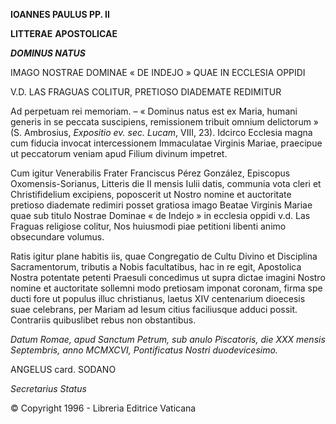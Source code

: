 **IOANNES PAULUS PP. II**

**LITTERAE** **APOSTOLICAE**

***DOMINUS NATUS***

IMAGO NOSTRAE DOMINAE « DE INDEJO » QUAE IN ECCLESIA OPPIDI

V.D. LAS FRAGUAS COLITUR, PRETIOSO DIADEMATE REDIMITUR

Ad perpetuam rei memoriam. – « Dominus natus est ex Maria, humani generis in se peccata suscipiens, remissionem tribuit omnium delictorum » (S. Ambrosius, *Expositio ev. sec. Lucam*, VIII, 23). Idcirco Ecclesia magna cum fiducia invocat intercessionem Immaculatae Virginis Mariae, praecipue ut peccatorum veniam apud Filium divinum impetret.

Cum igitur Venerabilis Frater Franciscus Pérez González, Episcopus Oxomensis-Sorianus, Litteris die II mensis Iulii datis, communia vota cleri et Christifidelium excipiens, poposcerit ut Nostro nomine et auctoritate pretioso diademate redimiri posset gratiosa imago Beatae Virginis Mariae quae sub titulo Nostrae Dominae « de Indejo » in ecclesia oppidi v.d. Las Fraguas religiose colitur, Nos huiusmodi piae petitioni libenti animo obsecundare volumus.

Ratis igitur plane habitis iis, quae Congregatio de Cultu Divino et Disciplina Sacramentorum, tributis a Nobis facultatibus, hac in re egit, Apostolica Nostra potentate petenti Praesuli concedimus ut supra dictae imagini Nostro nomine et auctoritate sollemni modo pretiosam imponat coronam, firma spe ducti fore ut populus illuc christianus, laetus XIV centenarium dioecesis suae celebrans, per Mariam ad Iesum citius faciliusque adduci possit. Contrariis quibuslibet rebus non obstantibus.

*Datum Romae, apud Sanctum Petrum, sub anulo Piscatoris, die XXX mensis Septembris, anno MCMXCVI, Pontificatus Nostri duodevicesimo.*

ANGELUS card. SODANO

*Secretarius Status*

© Copyright 1996 - Libreria Editrice Vaticana